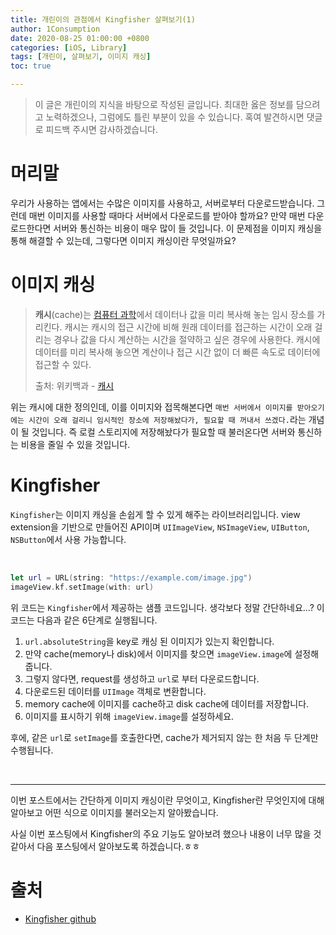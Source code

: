 ```yaml
---
title: 개린이의 관점에서 Kingfisher 살펴보기(1)
author: 1Consumption
date: 2020-08-25 01:00:00 +0800
categories: [iOS, Library]
tags: [개린이, 살펴보기, 이미지 캐싱]
toc: true

---
```


> 이 글은 개린이의 지식을 바탕으로 작성된 글입니다. 최대한 옳은 정보를 담으려고 노력하겠으나, 그럼에도 틀린 부분이 있을 수 있습니다. 혹여 발견하시면 댓글로 피드백 주시면 감사하겠습니다.

# 머리말

우리가 사용하는 앱에서는 수많은 이미지를 사용하고, 서버로부터 다운로드받습니다. 그런데 매번 이미지를 사용할 때마다 서버에서 다운로드를 받아야 할까요? 만약 매번 다운로드한다면 서버와 통신하는 비용이 매우 많이 들 것입니다. 이 문제점을 이미지 캐싱을 통해 해결할 수 있는데, 그렇다면 이미지 캐싱이란 무엇일까요?

# 이미지 캐싱

> **캐시**(cache)는 [컴퓨터 과학](https://ko.wikipedia.org/wiki/컴퓨터_과학)에서 데이터나 값을 미리 복사해 놓는 임시 장소를 가리킨다. 캐시는 캐시의 접근 시간에 비해 원래 데이터를 접근하는 시간이 오래 걸리는 경우나 값을 다시 계산하는 시간을 절약하고 싶은 경우에 사용한다. 캐시에 데이터를 미리 복사해 놓으면 계산이나 접근 시간 없이 더 빠른 속도로 데이터에 접근할 수 있다.
>
> 출처: 위키백과 - [캐시](https://ko.wikipedia.org/wiki/캐시)

위는 캐시에 대한 정의인데, 이를 이미지와 접목해본다면 `매번 서버에서 이미지를 받아오기에는 시간이 오래 걸리니 임시적인 장소에 저장해놨다가, 필요할 때 꺼내서 쓰겠다.`라는 개념이 될 것입니다. 즉 로컬 스토리지에 저장해놨다가 필요할 때 불러온다면 서버와 통신하는 비용을 줄일 수 있을 것입니다.

# Kingfisher

`Kingfisher`는 이미지 캐싱을 손쉽게 할 수 있게 해주는 라이브러리입니다. view extension을 기반으로 만들어진 API이며 `UIImageView`, `NSImageView`, `UIButton`, `NSButton`에서 사용 가능합니다. 

<br>

``` swift
let url = URL(string: "https://example.com/image.jpg")
imageView.kf.setImage(with: url)
```

위 코드는 `Kingfisher`에서 제공하는 샘플 코드입니다. 생각보다 정말 간단하네요...? 이 코드는 다음과 같은 6단계로 실행됩니다.

1. `url.absoluteString`을 key로 캐싱 된 이미지가 있는지 확인합니다.
2. 만약 cache(memory나 disk)에서 이미지를 찾으면 `imageView.image`에 설정해줍니다.
3. 그렇지 않다면, request를 생성하고 `url`로 부터 다운로드합니다.
4. 다운로드된 데이터를 `UIImage` 객체로 변환합니다.
5. memory cache에 이미지를 cache하고 disk cache에 데이터를 저장합니다.
6. 이미지를 표시하기 위해 `imageView.image`를 설정하세요.

후에, 같은 `url`로 `setImage`를 호출한다면, cache가 제거되지 않는 한 처음 두 단계만 수행됩니다. 

<br>

-----

이번 포스트에서는 간단하게 이미지 캐싱이란 무엇이고, Kingfisher란 무엇인지에 대해 알아보고 어떤 식으로 이미지를 불러오는지 알아봤습니다.

사실 이번 포스팅에서 Kingfisher의 주요 기능도 알아보려 했으나 내용이 너무 많을 것 같아서 다음 포스팅에서 알아보도록 하겠습니다.ㅎㅎ

# 출처

* [Kingfisher github](https://github.com/onevcat/Kingfisher)

